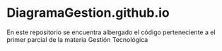 # DiagramaGestion.github.io
En este repositorio se encuentra albergado el código perteneciente a el primer parcial de la materia Gestión Tecnológica
